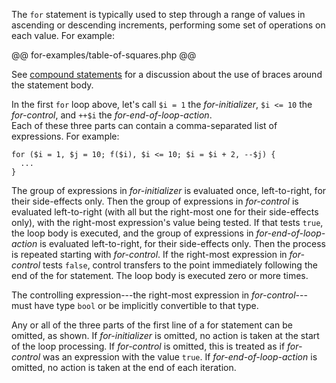 The `for` statement is typically used to step through a range of values in ascending or descending increments, performing some set of operations 
on each value.  For example:

@@ for-examples/table-of-squares.php @@

See [compound statements](compound-statements.md) for a discussion about the use of braces around the statement body.

In the first `for` loop above, let's call `$i = 1` the *for-initializer*, `$i <= 10` the *for-control*, and `++$i` the *for-end-of-loop-action*.  
Each of these three parts can contain a comma-separated list of expressions.  For example:

```Hack
for ($i = 1, $j = 10; f($i), $i <= 10; $i = $i + 2, --$j) {
  ...
}
```

The group of expressions in *for-initializer* is evaluated once, left-to-right, for their side-effects only. Then the group of expressions 
in *for-control* is evaluated left-to-right (with all but the right-most one for their side-effects only), with the right-most expression's 
value being tested. If that tests `true`, the loop body is executed, and the group of expressions in *for-end-of-loop-action* is evaluated 
left-to-right, for their side-effects only. Then the process is repeated starting with *for-control*. If the right-most expression in 
*for-control* tests `false`, control transfers to the point immediately following the end of the for statement. The loop body is executed zero or more times.

The controlling expression---the right-most expression in *for-control*---must have type `bool` or be implicitly convertible to that type.

Any or all of the three parts of the first line of a for statement can be omitted, as shown. If *for-initializer* is omitted, no action 
is taken at the start of the loop processing. If *for-control* is omitted, this is treated as if *for-control* was an expression with the 
value `true`. If *for-end-of-loop-action* is omitted, no action is taken at the end of each iteration.
